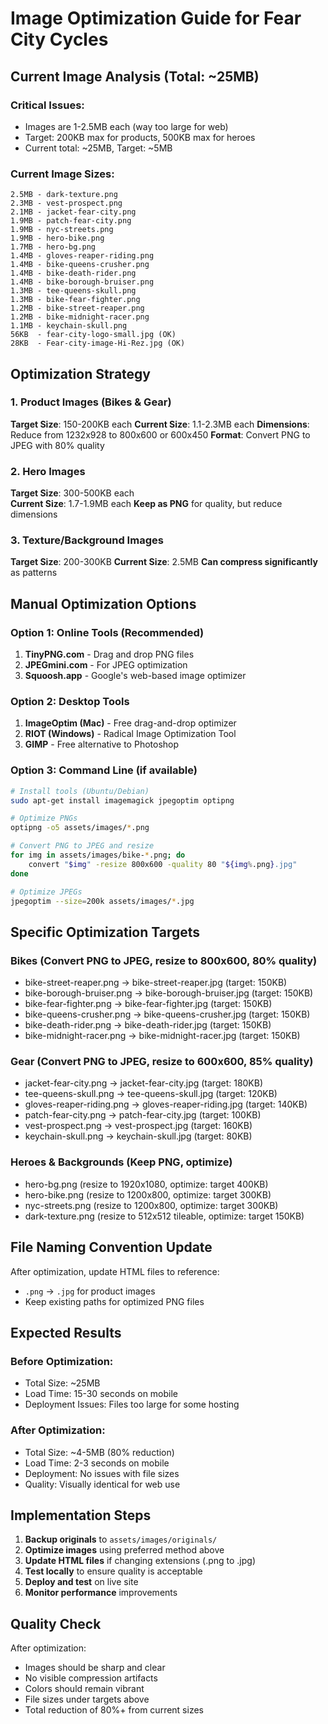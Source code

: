 # Image Optimization Guide for Fear City Cycles

## Current Image Analysis (Total: ~25MB)

### Critical Issues:
- Images are 1-2.5MB each (way too large for web)
- Target: 200KB max for products, 500KB max for heroes
- Current total: ~25MB, Target: ~5MB

### Current Image Sizes:
```
2.5MB - dark-texture.png
2.3MB - vest-prospect.png  
2.1MB - jacket-fear-city.png
1.9MB - patch-fear-city.png
1.9MB - nyc-streets.png
1.9MB - hero-bike.png
1.7MB - hero-bg.png
1.4MB - gloves-reaper-riding.png
1.4MB - bike-queens-crusher.png
1.4MB - bike-death-rider.png
1.4MB - bike-borough-bruiser.png
1.3MB - tee-queens-skull.png
1.3MB - bike-fear-fighter.png
1.2MB - bike-street-reaper.png
1.2MB - bike-midnight-racer.png
1.1MB - keychain-skull.png
56KB  - fear-city-logo-small.jpg (OK)
28KB  - Fear-city-image-Hi-Rez.jpg (OK)
```

## Optimization Strategy

### 1. Product Images (Bikes & Gear)
**Target Size**: 150-200KB each
**Current Size**: 1.1-2.3MB each
**Dimensions**: Reduce from 1232x928 to 800x600 or 600x450
**Format**: Convert PNG to JPEG with 80% quality

### 2. Hero Images
**Target Size**: 300-500KB each  
**Current Size**: 1.7-1.9MB each
**Keep as PNG** for quality, but reduce dimensions

### 3. Texture/Background Images
**Target Size**: 200-300KB
**Current Size**: 2.5MB
**Can compress significantly** as patterns

## Manual Optimization Options

### Option 1: Online Tools (Recommended)
1. **TinyPNG.com** - Drag and drop PNG files
2. **JPEGmini.com** - For JPEG optimization
3. **Squoosh.app** - Google's web-based image optimizer

### Option 2: Desktop Tools
1. **ImageOptim (Mac)** - Free drag-and-drop optimizer
2. **RIOT (Windows)** - Radical Image Optimization Tool
3. **GIMP** - Free alternative to Photoshop

### Option 3: Command Line (if available)
```bash
# Install tools (Ubuntu/Debian)
sudo apt-get install imagemagick jpegoptim optipng

# Optimize PNGs
optipng -o5 assets/images/*.png

# Convert PNG to JPEG and resize
for img in assets/images/bike-*.png; do
    convert "$img" -resize 800x600 -quality 80 "${img%.png}.jpg"
done

# Optimize JPEGs
jpegoptim --size=200k assets/images/*.jpg
```

## Specific Optimization Targets

### Bikes (Convert PNG to JPEG, resize to 800x600, 80% quality)
- bike-street-reaper.png → bike-street-reaper.jpg (target: 150KB)
- bike-borough-bruiser.png → bike-borough-bruiser.jpg (target: 150KB)
- bike-fear-fighter.png → bike-fear-fighter.jpg (target: 150KB)
- bike-queens-crusher.png → bike-queens-crusher.jpg (target: 150KB)
- bike-death-rider.png → bike-death-rider.jpg (target: 150KB)
- bike-midnight-racer.png → bike-midnight-racer.jpg (target: 150KB)

### Gear (Convert PNG to JPEG, resize to 600x600, 85% quality)
- jacket-fear-city.png → jacket-fear-city.jpg (target: 180KB)
- tee-queens-skull.png → tee-queens-skull.jpg (target: 120KB)
- gloves-reaper-riding.png → gloves-reaper-riding.jpg (target: 140KB)
- patch-fear-city.png → patch-fear-city.jpg (target: 100KB)
- vest-prospect.png → vest-prospect.jpg (target: 160KB)
- keychain-skull.png → keychain-skull.jpg (target: 80KB)

### Heroes & Backgrounds (Keep PNG, optimize)
- hero-bg.png (resize to 1920x1080, optimize: target 400KB)
- hero-bike.png (resize to 1200x800, optimize: target 300KB)
- nyc-streets.png (resize to 1200x800, optimize: target 300KB)
- dark-texture.png (resize to 512x512 tileable, optimize: target 150KB)

## File Naming Convention Update

After optimization, update HTML files to reference:
- `.png` → `.jpg` for product images
- Keep existing paths for optimized PNG files

## Expected Results

### Before Optimization:
- Total Size: ~25MB
- Load Time: 15-30 seconds on mobile
- Deployment Issues: Files too large for some hosting

### After Optimization:
- Total Size: ~4-5MB (80% reduction)
- Load Time: 2-3 seconds on mobile  
- Deployment: No issues with file sizes
- Quality: Visually identical for web use

## Implementation Steps

1. **Backup originals** to `assets/images/originals/`
2. **Optimize images** using preferred method above
3. **Update HTML files** if changing extensions (.png to .jpg)
4. **Test locally** to ensure quality is acceptable
5. **Deploy and test** on live site
6. **Monitor performance** improvements

## Quality Check

After optimization:
- Images should be sharp and clear
- No visible compression artifacts
- Colors should remain vibrant
- File sizes under targets above
- Total reduction of 80%+ from current sizes